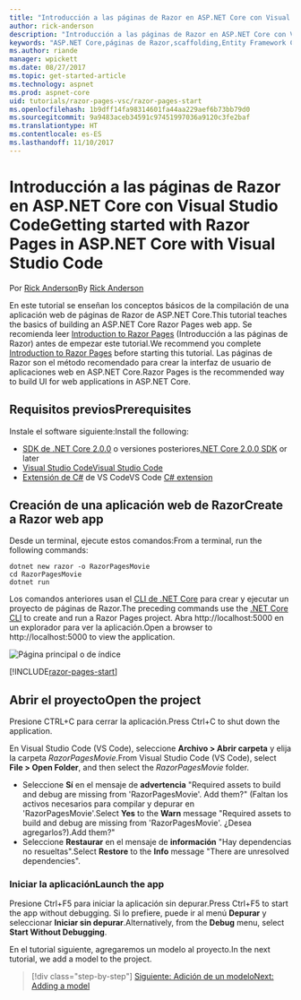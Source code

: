 ```yaml
---
title: "Introducción a las páginas de Razor en ASP.NET Core con Visual Studio Code"
author: rick-anderson
description: "Introducción a las páginas de Razor en ASP.NET Core con Visual Studio Code"
keywords: "ASP.NET Core,páginas de Razor,scaffolding,Entity Framework Core,EF,EF Core,base de datos,mac,macOS, Visual Studio Code,Code"
ms.author: riande
manager: wpickett
ms.date: 08/27/2017
ms.topic: get-started-article
ms.technology: aspnet
ms.prod: aspnet-core
uid: tutorials/razor-pages-vsc/razor-pages-start
ms.openlocfilehash: 1b9dff14fa98314601fa44aa229aef6b73bb79d0
ms.sourcegitcommit: 9a9483aceb34591c97451997036a9120c3fe2baf
ms.translationtype: HT
ms.contentlocale: es-ES
ms.lasthandoff: 11/10/2017
---
```

# <a name="getting-started-with-razor-pages-in-aspnet-core-with-visual-studio-code"></a><span data-ttu-id="8fa69-104">Introducción a las páginas de Razor en ASP.NET Core con Visual Studio Code</span><span class="sxs-lookup"><span data-stu-id="8fa69-104">Getting started with Razor Pages in ASP.NET Core with Visual Studio Code</span></span>

<span data-ttu-id="8fa69-105">Por [Rick Anderson](https://twitter.com/RickAndMSFT)</span><span class="sxs-lookup"><span data-stu-id="8fa69-105">By [Rick Anderson](https://twitter.com/RickAndMSFT)</span></span>

<span data-ttu-id="8fa69-106">En este tutorial se enseñan los conceptos básicos de la compilación de una aplicación web de páginas de Razor de ASP.NET Core.</span><span class="sxs-lookup"><span data-stu-id="8fa69-106">This tutorial teaches the basics of building an ASP.NET Core Razor Pages web app.</span></span> <span data-ttu-id="8fa69-107">Se recomienda leer [Introduction to Razor Pages](xref:mvc/razor-pages/index) (Introducción a las páginas de Razor) antes de empezar este tutorial.</span><span class="sxs-lookup"><span data-stu-id="8fa69-107">We recommend you complete [Introduction to Razor Pages](xref:mvc/razor-pages/index) before starting this tutorial.</span></span> <span data-ttu-id="8fa69-108">Las páginas de Razor son el método recomendado para crear la interfaz de usuario de aplicaciones web en ASP.NET Core.</span><span class="sxs-lookup"><span data-stu-id="8fa69-108">Razor Pages is the recommended way to build UI for web applications in ASP.NET Core.</span></span>

## <a name="prerequisites"></a><span data-ttu-id="8fa69-109">Requisitos previos</span><span class="sxs-lookup"><span data-stu-id="8fa69-109">Prerequisites</span></span>

<span data-ttu-id="8fa69-110">Instale el software siguiente:</span><span class="sxs-lookup"><span data-stu-id="8fa69-110">Install the following:</span></span>

* <span data-ttu-id="8fa69-111">[SDK de .NET Core 2.0.0](https://www.microsoft.com/net/core) o versiones posteriores</span><span class="sxs-lookup"><span data-stu-id="8fa69-111">[.NET Core 2.0.0 SDK](https://www.microsoft.com/net/core) or later</span></span>
* [<span data-ttu-id="8fa69-112">Visual Studio Code</span><span class="sxs-lookup"><span data-stu-id="8fa69-112">Visual Studio Code</span></span>](https://code.visualstudio.com)
* <span data-ttu-id="8fa69-113">[Extensión de C#](https://marketplace.visualstudio.com/items?itemName=ms-vscode.csharp) de VS Code</span><span class="sxs-lookup"><span data-stu-id="8fa69-113">VS Code [C# extension](https://marketplace.visualstudio.com/items?itemName=ms-vscode.csharp)</span></span> 

## <a name="create-a-razor-web-app"></a><span data-ttu-id="8fa69-114">Creación de una aplicación web de Razor</span><span class="sxs-lookup"><span data-stu-id="8fa69-114">Create a Razor web app</span></span>

<span data-ttu-id="8fa69-115">Desde un terminal, ejecute estos comandos:</span><span class="sxs-lookup"><span data-stu-id="8fa69-115">From a terminal, run the following commands:</span></span>

```console
dotnet new razor -o RazorPagesMovie
cd RazorPagesMovie
dotnet run
```

<span data-ttu-id="8fa69-116">Los comandos anteriores usan el [CLI de .NET Core](https://docs.microsoft.com/dotnet/core/tools/dotnet) para crear y ejecutar un proyecto de páginas de Razor.</span><span class="sxs-lookup"><span data-stu-id="8fa69-116">The preceding commands use the [.NET Core CLI](https://docs.microsoft.com/dotnet/core/tools/dotnet) to create and run a Razor Pages project.</span></span> <span data-ttu-id="8fa69-117">Abra http://localhost:5000 en un explorador para ver la aplicación.</span><span class="sxs-lookup"><span data-stu-id="8fa69-117">Open a browser to http://localhost:5000 to view the application.</span></span>

![Página principal o de índice](../razor-pages/razor-pages-start/_static/home.png)

[!INCLUDE[razor-pages-start](../../includes/RP/razor-pages-start.md)]

## <a name="open-the-project"></a><span data-ttu-id="8fa69-119">Abrir el proyecto</span><span class="sxs-lookup"><span data-stu-id="8fa69-119">Open the project</span></span>

<span data-ttu-id="8fa69-120">Presione CTRL+C para cerrar la aplicación.</span><span class="sxs-lookup"><span data-stu-id="8fa69-120">Press Ctrl+C to shut down the application.</span></span>

<span data-ttu-id="8fa69-121">En Visual Studio Code (VS Code), seleccione **Archivo > Abrir carpeta** y elija la carpeta *RazorPagesMovie*.</span><span class="sxs-lookup"><span data-stu-id="8fa69-121">From Visual Studio Code (VS Code), select **File > Open Folder**, and then select the *RazorPagesMovie* folder.</span></span>

- <span data-ttu-id="8fa69-122">Seleccione **Sí** en el mensaje de **advertencia** "Required assets to build and debug are missing from 'RazorPagesMovie'. Add them?" (Faltan los activos necesarios para compilar y depurar en 'RazorPagesMovie'.</span><span class="sxs-lookup"><span data-stu-id="8fa69-122">Select **Yes** to the **Warn** message "Required assets to build and debug are missing from 'RazorPagesMovie'.</span></span> <span data-ttu-id="8fa69-123">¿Desea agregarlos?).</span><span class="sxs-lookup"><span data-stu-id="8fa69-123">Add them?"</span></span>
- <span data-ttu-id="8fa69-124">Seleccione **Restaurar** en el mensaje de **información** "Hay dependencias no resueltas".</span><span class="sxs-lookup"><span data-stu-id="8fa69-124">Select **Restore** to the **Info** message "There are unresolved dependencies".</span></span>

### <a name="launch-the-app"></a><span data-ttu-id="8fa69-125">Iniciar la aplicación</span><span class="sxs-lookup"><span data-stu-id="8fa69-125">Launch the app</span></span>

<span data-ttu-id="8fa69-126">Presione Ctrl+F5 para iniciar la aplicación sin depurar.</span><span class="sxs-lookup"><span data-stu-id="8fa69-126">Press Ctrl+F5 to start the app without debugging.</span></span> <span data-ttu-id="8fa69-127">Si lo prefiere, puede ir al menú **Depurar** y seleccionar **Iniciar sin depurar**.</span><span class="sxs-lookup"><span data-stu-id="8fa69-127">Alternatively, from the **Debug** menu, select **Start Without Debugging**.</span></span>

<span data-ttu-id="8fa69-128">En el tutorial siguiente, agregaremos un modelo al proyecto.</span><span class="sxs-lookup"><span data-stu-id="8fa69-128">In the next tutorial, we add a model to the project.</span></span> 

>[!div class="step-by-step"]
[<span data-ttu-id="8fa69-129">Siguiente: Adición de un modelo</span><span class="sxs-lookup"><span data-stu-id="8fa69-129">Next: Adding a model</span></span>](xref:tutorials/razor-pages-vsc/model)  
